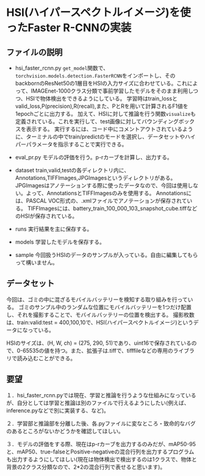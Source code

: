 # HSI(ハイパースペクトルイメージ)を使ったFaster R-CNNの実装

## ファイルの説明
- hsi_faster_rcnn.py
`get_model`関数で、`torchvision.models.detection.FasterRCNN`をインポートし、そのbackbornのResNet50の1層目をHSIの入力サイズに合わせている。これによって、IMAGEnet-1000クラス分類で事前学習したモデルをそのまま利用しつつ、HSIで物体検出をできるようにしている。
学習時はtrain_lossとvalid_loss,P(precision),R(recall),また、PとRを用いて計算されるF1値を1epochごとに出力する。
加えて、HSIに対して推論を行う関数`visualize`も定義されている。これを実行して、test画像に対してバウンディングボックスを表示する。
実行するには、コード中にコメントアウトされているように、ターミナルの中でtrain/predictのモードを選択し、データセットやハイパーパラメータを指示することで実行できる。

- eval_pr.py
モデルの評価を行う。p-rカーブを計算し、出力する。

- dataset
train,valid,testの各ディレクトリ内に、Annotations,TIFFImages,JPGImagesというディレクトリがある。JPGImagesはアノテーションする際に使ったデータなので、今回は使用しない。よって、AnnotationsとTIFFImagesのみを使用する。
Annotationsには、PASCAL VOC形式の、.xmlファイルでアノテーションが保存されている。
TIFFImagesには、battery_train_100_000_103_snapshot_cube.tiffなどのHSIが保存されている。

- runs
実行結果を主に保存する。
- models
学習したモデルを保存する。
- sample
今回扱うHSIのデータのサンプルが入っている。自由に編集してもらって構いません。

## データセット
今回は、ゴミの中に混ざるモバイルバッテリーを検知する取り組みを行っている。
ゴミのサンプル中のランダムな位置にモバイルバッテリーを1つだけ配置し、それを撮影することで、モバイルバッテリーの位置を検出する。
撮影枚数は、train:valid:test = 400,100,10で、HSI(ハイパースペクトルイメージ)というデータになっている。

HSIのサイズは、(H, W, ch) = (275, 290, 51)であり、uint16で保存されているので、0-65535の値を持つ。また、拡張子は.tiffで、tifffileなどの専用のライブラリで読み込むことができる。


## 要望
１．hsi_faster_rcnn.pyでは現在、学習と推論を行うような仕組みになっているが、自分としては学習と推論は別のファイルで行えるようにしたい(例えば、inference.pyなどで別に実装する、など)。

２．学習部と推論部を分離した後、各.pyファイルに変なところ・致命的なバグのあるところがないかどうかを確認してほしい。

３．モデルの評価をする際、現在はp-rカーブを出力するのみだが、mAP50-95と、mAP50、true-falseとPositive-negativeの混合行列を出力するプログラムも出力するようにしてほしい(現在は物体検出で検出するのは1クラスで、物体と背景の2クラス分類なので、2*2の混合行列で表せると思います)。


